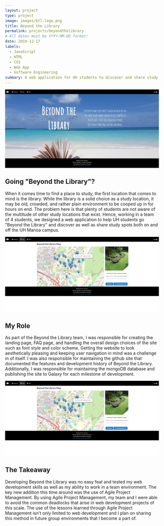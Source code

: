 ```yaml
---
layout: project
type: project
image: images/btl-logo.png
title: Beyond the Library
permalink: projects/beyondthelibrary
# All dates must be YYYY-MM-DD format!
date: 2019-12-17
labels:
  - JavaScript
  - HTML
  - CSS
  - Web App
  - Software Engineering
summary: A web application for UH students to discover and share study spots.
---
```


<div align="center">
    <img class="ui large image" src="../images/btl1.png">
</div>

## Going "Beyond the Library"?

When it comes time to find a place to study, the first location that comes to mind is the
 library. While the library is a solid choice as a study location, it may be old, crowded, and rather plain
  environment to be cooped up in for hours on end. The problem here is that plenty of students are not aware of the
   multitude of other study locations that exist. Hence, working in a team of 4 students, we designed a web
    application to help UH students go "Beyond the Library" and discover as well as share study spots both on and off
     the UH Manoa campus.

<div align="center">
    <img class="ui large image" src="../images/btl3.png">
</div>    

## My Role

As part of the Beyond the Library team, I was responsible for creating the landing page, FAQ page, and handling the
 overall design choices of the site such as font style and color scheme. Getting the website to look aesthetically
  pleasing and keeping user navigation in mind was a challenge in of itself. I was also responsible for maintaining
   the github site that documented the features and development history of Beyond the Library. Additionally, I was
    responsible for maintaining the mongoDB database and publishing the site to Galaxy for each milestone of
     development.
     
<div align="center">
    <img class="ui large image" src="../images/btl3.png">
</div>
         
## The Takeaway

Developing Beyond the Library was no easy feat and tested my web development skills as well as my ability to work in a
 team environment. The key new addition this time around was the use of Agile Project Management. By using Agile
  Project Management, my team and I were able to avoid the common deadlocks that arise in web development projects of
   this scale. The use of the lessons learned through Agile Project Management isn't only limited to web development
    and I plan on sharing this method in future group environments that I become a part of.
